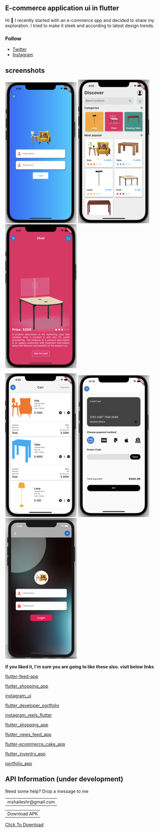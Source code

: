 ## E-commerce application ui in flutter

Hi 👋 I recently started with an e-commerce app and decided to share my exploration. I tried to make it sleek and according to latest design trends.

### Follow 

- [Twitter](https://www.twitter.com/ishaileshmisra)  
- [Instagram](https://www.instagram.com/ishaileshmishra)

## screenshots

<img src="assets/srcn/one.png" width=230> <img src="assets/srcn/two.png" width=230> <img src="assets/srcn/three.png" width=230>  

<img src="assets/srcn/four.png" width=230> <img src="assets/srcn/five.png" width=230> <img src="assets/srcn/six.png" width=230>



<b>if you liked it, I'm sure you are going to like these also. visit below links</b>


[flutter-feed-app](https://github.com/ishaileshmishra/flutter-feed-app)

[flutter_shopping_app](https://github.com/ishaileshmishra/flutter_shopping_app)

[instagram_ui](https://github.com/ishaileshmishra/instagram_ui)

[flutter_developer_portfolio](https://github.com/ishaileshmishra/flutter_developer_portfolio)

[instagram_reels_flutter](https://github.com/ishaileshmishra/instagram_reels_flutter)

[flutter_shopping_app](https://github.com/ishaileshmishra/flutter_shopping_app)

[flutter_news_feed_app](https://github.com/ishaileshmishra/flutter-news-feed-app)

[flutter-ecommerce_cake_app](https://github.com/ishaileshmishra/flutter-ecommerce-cake-app)
    
[flutter_inventry_app](https://github.com/ishaileshmishra/flutter-inventry-app)

[portfolio_app](https://github.com/ishaileshmishra/portfolio-app)


## API Information (under development)

Need some help? Drop a message to me
<table>
    <tr>
        <td>mshaileshr@gmail.com</td>
    </tr>
</table>

<table>
    <tr>
        <td>Download APK</td>
    </tr>
</table>

[Click To Download](https://github.com/ishaileshmishra/jin_ecomm/blob/master/assets/apk/app-release.apk?raw=true)
